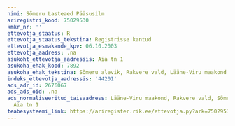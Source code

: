 ```yaml
---
nimi: Sõmeru Lasteaed Pääsusilm
ariregistri_kood: 75029530
kmkr_nr: ''
ettevotja_staatus: R
ettevotja_staatus_tekstina: Registrisse kantud
ettevotja_esmakande_kpv: 06.10.2003
ettevotja_aadress: .na
asukoht_ettevotja_aadressis: Aia tn 1
asukoha_ehak_kood: 7892
asukoha_ehak_tekstina: Sõmeru alevik, Rakvere vald, Lääne-Viru maakond
indeks_ettevotja_aadressis: '44201'
ads_adr_id: 2676067
ads_ads_oid: .na
ads_normaliseeritud_taisaadress: Lääne-Viru maakond, Rakvere vald, Sõmeru alevik,
  Aia tn 1
teabesysteemi_link: https://ariregister.rik.ee/ettevotja.py?ark=75029530&ref=rekvisiidid
---
```


